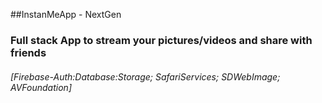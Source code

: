 
##InstanMeApp - NextGen
### Full stack App to stream your pictures/videos and share with friends





###### [Firebase-Auth:Database:Storage; SafariServices; SDWebImage; AVFoundation]
